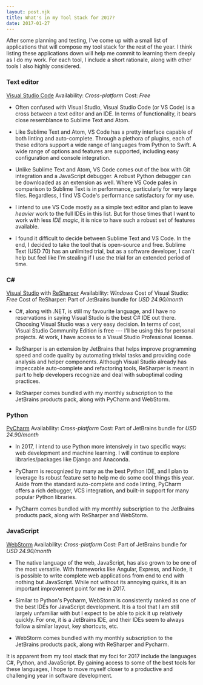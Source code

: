 ```yaml
---
layout: post.njk
title: What's in my Tool Stack for 2017?
date: 2017-01-27
---
```


After some planning and testing, I've come up with a small list of applications that will compose my tool stack for the rest of the year. I think listing these applications down will help me commit to learning them deeply as I do my work. For each tool, I include a short rationale, along with other tools I also highly considered.

### Text editor

[Visual Studio Code](https://code.visualstudio.com/)
Availability: *Cross-platform*
Cost: *Free*

- Often confused with Visual Studio, Visual Studio Code (or VS Code) is a cross between a text editor and an IDE. In terms of functionality, it bears close resemblance to Sublime Text and Atom.

- Like Sublime Text and Atom, VS Code has a pretty interface capable of both linting and auto-complete. Through a plethora of plugins, each of these editors support a wide range of languages from Python to Swift. A wide range of options and features are supported, including easy configuration and console integration.

- Unlike Sublime Text and Atom, VS Code comes out of the box with Git integration and a JavaScript debugger. A robust Python debugger can be downloaded as an extension as well. Where VS Code pales in comparison to Sublime Text is in performance, particularly for very large files. Regardless, I find VS Code's performance satisfactory for my use.

- I intend to use VS Code mostly as a simple text editor and plan to leave *heavier* work to the full IDEs in this list. But for those times that I want to work with less *IDE magic*, it is nice to have such a robust set of features available.

- I found it difficult to decide between Sublime Text and VS Code. In the end, I decided to take the tool that is open-source and free. Sublime Text (USD 70) has an unlimited trial, but as a software developer, I can't help but feel like I'm stealing if I use the trial for an extended period of time.

### C#

[Visual Studio](https://visualstudio.com) with [ReSharper](https://www.jetbrains.com/resharper/)
Availability: *Windows*
Cost of Visual Studio: *Free*
Cost of ReSharper: Part of JetBrains bundle for *USD 24.90/month*

- C#, along with .NET, is still my favourite language, and I have no reservations in saying Visual Studio is the best C# IDE out there. Choosing Visual Studio was a very easy decision. In terms of cost, Visual Studio Community Edition is free --- I'll be using this for personal projects. At work, I have access to a Visual Studio Professional license.

- ReSharper is an extension by JetBrains that helps improve programming speed and code quality by automating trivial tasks and providing code analysis and helper components. Although Visual Studio already has impeccable auto-complete and refactoring tools, ReSharper is meant in part to help developers recognize and deal with suboptimal coding practices.

- ReSharper comes bundled with my monthly subscription to the JetBrains products pack, along with PyCharm and WebStorm.

### Python

[PyCharm](https://www.jetbrains.com/pycharm/)
Availability: *Cross-platform*
Cost: Part of JetBrains bundle for *USD 24.90/month*

- In 2017, I intend to use Python more intensively in two specific ways: web development and machine learning. I will continue to explore libraries/packages like Django and Anaconda.

- PyCharm is recognized by many as the best Python IDE, and I plan to leverage its robust feature set to help me do some cool things this year. Aside from the standard auto-complete and code linting, PyCharm offers a rich debugger, VCS integration, and built-in support for many popular Python libraries.

- PyCharm comes bundled with my monthly subscription to the JetBrains products pack, along with ReSharper and WebStorm.

### JavaScript

[WebStorm](https://www.jetbrains.com/webstorm/)
Availability: *Cross-platform*
Cost: Part of JetBrains bundle for *USD 24.90/month*

- The native language of the web, JavaScript, has also grown to be one of the most versatile. With frameworks like Angular, Express, and Node, it is possible to write complete web applications from end to end with nothing but JavaScript. While not without its annoying quirks, it is an important improvement point for me in 2017.

- Similar to Python's Pycharm, WebStorm is consistently ranked as one of the best IDEs for JavaScript development. It is a tool that I am still largely unfamiliar with but I expect to be able to pick it up relatively quickly. For one, it is a JetBrains IDE, and their IDEs seem to always follow a similar layout, key shortcuts, etc.

- WebStorm comes bundled with my monthly subscription to the JetBrains products pack, along with ReSharper and Pycharm.

It is apparent from my tool stack that my foci for 2017 include the languages C#, Python, and JavaScript. By gaining access to some of the best tools for these languages, I hope to move myself closer to a productive and challenging year in software development.
